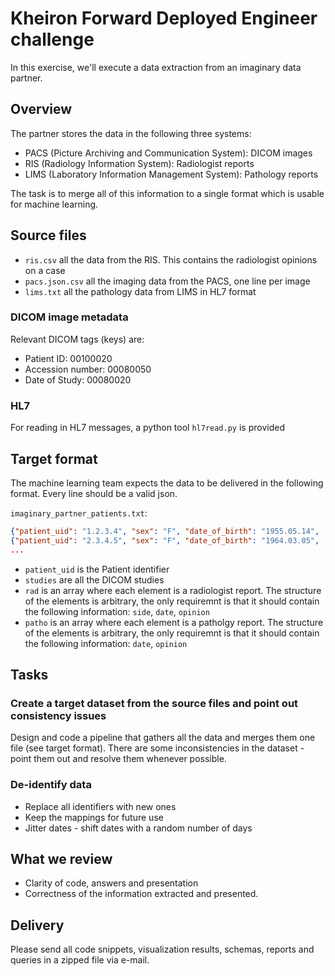 # Kheiron Forward Deployed Engineer challenge
In this exercise, we'll execute a data extraction from an imaginary data partner.
## Overview
The partner stores the data in the following three systems:
* PACS (Picture Archiving and Communication System): DICOM images
* RIS (Radiology Information System): Radiologist reports
* LIMS (Laboratory Information Management System): Pathology reports

The task is to merge all of this information to a single format which is usable for machine learning.

## Source files
* `ris.csv` all the data from the RIS. This contains the radiologist opinions on a case
* `pacs.json.csv` all the imaging data from the PACS, one line per image
* `lims.txt` all the pathology data from LIMS in HL7 format

### DICOM image metadata
Relevant DICOM tags (keys) are:
- Patient ID: 00100020
- Accession number: 00080050
- Date of Study: 00080020

### HL7
For reading in HL7 messages, a python tool `hl7read.py` is provided

## Target format
The machine learning team expects the data to be delivered in the following format. Every line should be a valid json.

`imaginary_partner_patients.txt`:
```json
{"patient_uid": "1.2.3.4", "sex": "F", "date_of_birth": "1955.05.14",  "studies": [...], "rad": [...], "patho": [...]}
{"patient_uid": "2.3.4.5", "sex": "F", "date_of_birth": "1964.03.05",  "studies": [...], "rad": [...], "patho": [...]}
...
```
* `patient_uid` is the Patient identifier
* `studies` are all the DICOM studies
* `rad` is an array where each element is a radiologist report. The structure of the elements is arbitrary, the only requiremnt is that it should contain the following information: `side`, `date`, `opinion`
* `patho` is an array where each element is a patholgy report. The structure of the elements is arbitrary, the only requiremnt is that it should contain the following information: `date`, `opinion`

## Tasks
### Create a target dataset from the source files and point out consistency issues
Design and code a pipeline that gathers all the data and merges them one file (see target format). There are some inconsistencies in the dataset - point them out and resolve them whenever possible.
### De-identify data
* Replace all identifiers with new ones
* Keep the mappings for future use
* Jitter dates - shift dates with a random number of days

## What we review
* Clarity of code, answers and presentation
* Correctness of the information extracted and presented.
## Delivery
Please send all code snippets, visualization results, schemas, reports and queries in a zipped file via e-mail.
